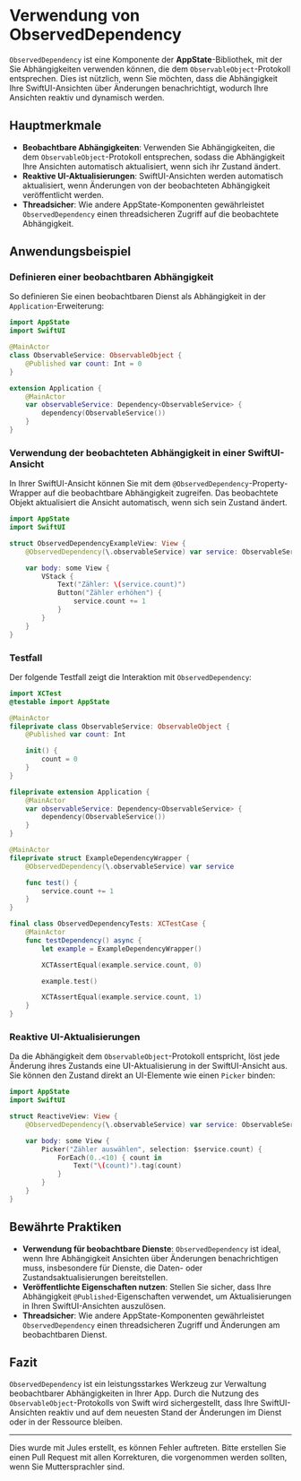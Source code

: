 # Verwendung von ObservedDependency

`ObservedDependency` ist eine Komponente der **AppState**-Bibliothek, mit der Sie Abhängigkeiten verwenden können, die dem `ObservableObject`-Protokoll entsprechen. Dies ist nützlich, wenn Sie möchten, dass die Abhängigkeit Ihre SwiftUI-Ansichten über Änderungen benachrichtigt, wodurch Ihre Ansichten reaktiv und dynamisch werden.

## Hauptmerkmale

- **Beobachtbare Abhängigkeiten**: Verwenden Sie Abhängigkeiten, die dem `ObservableObject`-Protokoll entsprechen, sodass die Abhängigkeit Ihre Ansichten automatisch aktualisiert, wenn sich ihr Zustand ändert.
- **Reaktive UI-Aktualisierungen**: SwiftUI-Ansichten werden automatisch aktualisiert, wenn Änderungen von der beobachteten Abhängigkeit veröffentlicht werden.
- **Threadsicher**: Wie andere AppState-Komponenten gewährleistet `ObservedDependency` einen threadsicheren Zugriff auf die beobachtete Abhängigkeit.

## Anwendungsbeispiel

### Definieren einer beobachtbaren Abhängigkeit

So definieren Sie einen beobachtbaren Dienst als Abhängigkeit in der `Application`-Erweiterung:

```swift
import AppState
import SwiftUI

@MainActor
class ObservableService: ObservableObject {
    @Published var count: Int = 0
}

extension Application {
    @MainActor
    var observableService: Dependency<ObservableService> {
        dependency(ObservableService())
    }
}
```

### Verwendung der beobachteten Abhängigkeit in einer SwiftUI-Ansicht

In Ihrer SwiftUI-Ansicht können Sie mit dem `@ObservedDependency`-Property-Wrapper auf die beobachtbare Abhängigkeit zugreifen. Das beobachtete Objekt aktualisiert die Ansicht automatisch, wenn sich sein Zustand ändert.

```swift
import AppState
import SwiftUI

struct ObservedDependencyExampleView: View {
    @ObservedDependency(\.observableService) var service: ObservableService

    var body: some View {
        VStack {
            Text("Zähler: \(service.count)")
            Button("Zähler erhöhen") {
                service.count += 1
            }
        }
    }
}
```

### Testfall

Der folgende Testfall zeigt die Interaktion mit `ObservedDependency`:

```swift
import XCTest
@testable import AppState

@MainActor
fileprivate class ObservableService: ObservableObject {
    @Published var count: Int

    init() {
        count = 0
    }
}

fileprivate extension Application {
    @MainActor
    var observableService: Dependency<ObservableService> {
        dependency(ObservableService())
    }
}

@MainActor
fileprivate struct ExampleDependencyWrapper {
    @ObservedDependency(\.observableService) var service

    func test() {
        service.count += 1
    }
}

final class ObservedDependencyTests: XCTestCase {
    @MainActor
    func testDependency() async {
        let example = ExampleDependencyWrapper()

        XCTAssertEqual(example.service.count, 0)

        example.test()

        XCTAssertEqual(example.service.count, 1)
    }
}
```

### Reaktive UI-Aktualisierungen

Da die Abhängigkeit dem `ObservableObject`-Protokoll entspricht, löst jede Änderung ihres Zustands eine UI-Aktualisierung in der SwiftUI-Ansicht aus. Sie können den Zustand direkt an UI-Elemente wie einen `Picker` binden:

```swift
import AppState
import SwiftUI

struct ReactiveView: View {
    @ObservedDependency(\.observableService) var service: ObservableService

    var body: some View {
        Picker("Zähler auswählen", selection: $service.count) {
            ForEach(0..<10) { count in
                Text("\(count)").tag(count)
            }
        }
    }
}
```

## Bewährte Praktiken

- **Verwendung für beobachtbare Dienste**: `ObservedDependency` ist ideal, wenn Ihre Abhängigkeit Ansichten über Änderungen benachrichtigen muss, insbesondere für Dienste, die Daten- oder Zustandsaktualisierungen bereitstellen.
- **Veröffentlichte Eigenschaften nutzen**: Stellen Sie sicher, dass Ihre Abhängigkeit `@Published`-Eigenschaften verwendet, um Aktualisierungen in Ihren SwiftUI-Ansichten auszulösen.
- **Threadsicher**: Wie andere AppState-Komponenten gewährleistet `ObservedDependency` einen threadsicheren Zugriff und Änderungen am beobachtbaren Dienst.

## Fazit

`ObservedDependency` ist ein leistungsstarkes Werkzeug zur Verwaltung beobachtbarer Abhängigkeiten in Ihrer App. Durch die Nutzung des `ObservableObject`-Protokolls von Swift wird sichergestellt, dass Ihre SwiftUI-Ansichten reaktiv und auf dem neuesten Stand der Änderungen im Dienst oder in der Ressource bleiben.

---
Dies wurde mit Jules erstellt, es können Fehler auftreten. Bitte erstellen Sie einen Pull Request mit allen Korrekturen, die vorgenommen werden sollten, wenn Sie Muttersprachler sind.
